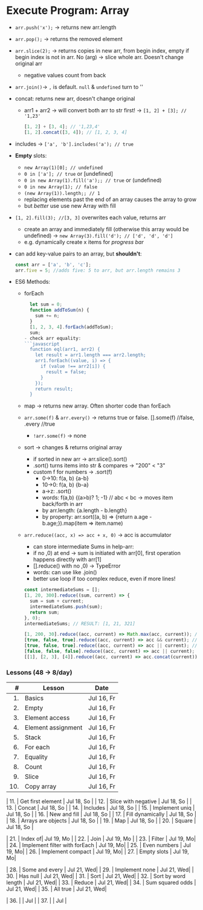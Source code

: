 # Execute Program: Array

- `arr.push('x');` &rarr; returns new arr.length
- `arr.pop();` &rarr; returns the removed element
- `arr.slice(2);` &rarr; returns copies in new arr, from begin index, empty if begin index is not in arr. No (arg) &rarr; slice whole arr. Doesn't change original arr
  - negative values count from back
- `arr.join()`&rarr; `,` is default. `null` & `undefined` turn to ''
- concat: returns new arr, doesn't change original
  - arr1 + arr2 &rarr; will convert both arr to str first! &rarr; `[1, 2] + [3]; // '1,23'`
    ```javascript
    [1, 2] + [3, 4]; // '1,23,4'
    [1, 2].concat([3, 4]); // [1, 2, 3, 4]
    ```
- includes &rarr; `['a', 'b'].includes('a'); // true`
- **Empty** slots:
  - `new Array(1)[0]; // undefined`
  - `0 in ['a']; // true` or [undefined]
  - `0 in new Array(1).fill('a');; // true` or (undefined)
  - `0 in new Array(1); // false`
  - `(new Array(1)).length;; // 1`
  - replacing elements past the end of an array causes the array to grow
  - but _better_ use use new Array with fill
- `[1, 2].fill(3); //[3, 3]` overwrites each value, returns arr
  - create an array and immediately fill (otherwise this array would be undefined) &rarr; `new Array(3).fill('d'); // ['d', 'd', 'd']`
  - e.g. dynamically create x items for _progress bar_
- can add key-value pairs to an array, but **shouldn't**:
  ```javascript
  const arr = ['a', 'b', 'c'];
  arr.five = 5; //adds five: 5 to arr, but arr.length remains 3
  ```
- ES6 Methods:

  - forEach
    ````javascript
      let sum = 0;
      function addToSum(n) {
        sum += n;
      }
      [1, 2, 3, 4].forEach(addToSum);
      sum;
    - check arr equality:
    ```javascript
      function eql(arr1, arr2) {
        let result = arr1.length === arr2.length;
        arr1.forEach((value, i) => {
          if (value !== arr2[i]) {
            result = false;
          }
        });
        return result;
      }
    ````
  - map &rarr; returns new array. Often shorter code than forEach
  - `arr.some(f)` & `arr.every()` &rarr; returns true or false. [].some(f) //false, .every //true
    - `!arr.some(f)` &rarr; none
  - sort &rarr; changes & returns original array
    - if sorted in new arr &rarr; arr.slice().sort()
    - .sort() turns items into str & compares &rarr; "200" < "3"
    - custom f for numbers &rarr; .sort(f)
      - 0->10: f(a, b) {a-b}
      - 10->0: f(a, b) {b-a}
      - a->z: .sort()
      - words: f(a,b) {(a>b)? 1; -1} // abc < bc &rarr; moves item back/forth in arr
      - by arr.length: {a.length - b.length}
      - by property: arr.sort((a, b) => {return a.age - b.age;}).map(item => item.name)
  - `arr.reduce((acc, x) => acc + x, 0)` &rarr; acc is accumulator

    - can store intermediate Sums in help-arr:
    - if no ,0) at end &rarr; sum is initiated with arr[0], first operation happens directly with arr[1]
    - [].reduce() with no ,0) &rarr; TypeError
    - words: can use like .join()
    - better use loop if too complex reduce, even if more lines!

    ```javascript
    const intermediateSums = [];
    [1, 20, 300].reduce((sum, current) => {
      sum = sum + current;
      intermediateSums.push(sum);
      return sum;
    }, 0);
    intermediateSums; // RESULT: [1, 21, 321]

    [1, 200, 30].reduce((acc, current) => Math.max(acc, current)); // 200
    [true, false, true].reduce((acc, current) => acc && current); // false
    [true, false, true].reduce((acc, current) => acc || current); // true
    [false, false, false].reduce((acc, current) => acc || current); // false
    [[1], [2, 3], [4]].reduce((acc, current) => acc.concat(current)); // [1, 2, 3, 4]
    ```

  <!--

  ```javascript

  ```

  ```javascript

  ```

  -->

### Lessons (48 &rarr; 8/day)

|   # | Lesson             | Date       |
| --: | ------------------ | ---------- |
|  1. | Basics             | Jul 16, Fr |
|  2. | Empty              | Jul 16, Fr |
|  3. | Element access     | Jul 16, Fr |
|  4. | Element assignment | Jul 16, Fr |
|  5. | Stack              | Jul 16, Fr |
|  6. | For each           | Jul 16, Fr |
|  7. | Equality           | Jul 16, Fr |
|  8. | Count              | Jul 16, Fr |
|  9. | Slice              | Jul 16, Fr |
| 10. | Copy array         | Jul 16, Fr |

| 11. | Get first element | Jul 18, So |
| 12. | Slice with negative | Jul 18, So |
| 13. | Concat | Jul 18, So |
| 14. | Includes | Jul 18, So |
| 15. | Implement uniq | Jul 18, So |
| 16. | New and fill | Jul 18, So |
| 17. | Fill dynamically | Jul 18, So |
| 18. | Arrays are objects | Jul 18, So |
| 19. | Map | Jul 18, So |
| 20. | Square | Jul 18, So |

| 21. | Index of| Jul 19, Mo |
| 22. | Join | Jul 19, Mo |
| 23. | Filter | Jul 19, Mo|
| 24. | Implement filter with forEach | Jul 19, Mo|
| 25. | Even numbers | Jul 19, Mo|
| 26. | Implement compact | Jul 19, Mo|
| 27. | Empty slots | Jul 19, Mo|

| 28. | Some and every | Jul 21, Wed|
| 29. | Implement none | Jul 21, Wed|
| 30. | Has null | Jul 21, Wed|
| 31. | Sort | Jul 21, Wed|
| 32. | Sort by word length | Jul 21, Wed|
| 33. | Reduce | Jul 21, Wed|
| 34. | Sum squared odds | Jul 21, Wed|
| 35. | All true | Jul 21, Wed|

| 36. | | Jul |
| 37. | | Jul |

<!--
| | | |
| | | |
| | | |
| | | |
 -->
